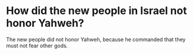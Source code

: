 # How did the new people in Israel not honor Yahweh?

The new people did not honor Yahweh, because he commanded that they must not fear other gods.
